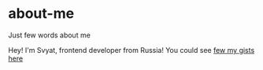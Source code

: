 # about-me
Just few words about me

Hey! I'm Svyat, frontend developer from Russia! You could see [few my gists here](https://gist.github.com/SviatoslavKaptelinin)
